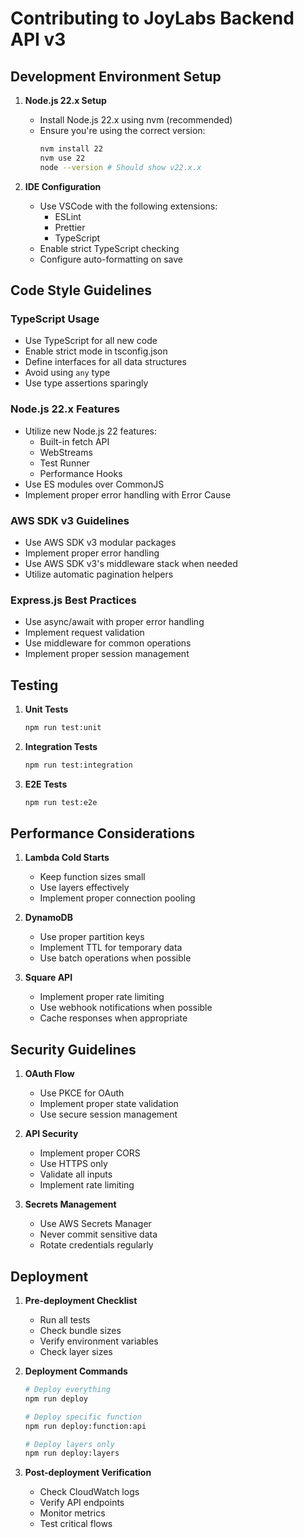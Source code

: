 # Contributing to JoyLabs Backend API v3

## Development Environment Setup

1. **Node.js 22.x Setup**

   - Install Node.js 22.x using nvm (recommended)
   - Ensure you're using the correct version:
     ```bash
     nvm install 22
     nvm use 22
     node --version # Should show v22.x.x
     ```

2. **IDE Configuration**
   - Use VSCode with the following extensions:
     - ESLint
     - Prettier
     - TypeScript
   - Enable strict TypeScript checking
   - Configure auto-formatting on save

## Code Style Guidelines

### TypeScript Usage

- Use TypeScript for all new code
- Enable strict mode in tsconfig.json
- Define interfaces for all data structures
- Avoid using `any` type
- Use type assertions sparingly

### Node.js 22.x Features

- Utilize new Node.js 22 features:
  - Built-in fetch API
  - WebStreams
  - Test Runner
  - Performance Hooks
- Use ES modules over CommonJS
- Implement proper error handling with Error Cause

### AWS SDK v3 Guidelines

- Use AWS SDK v3 modular packages
- Implement proper error handling
- Use AWS SDK v3's middleware stack when needed
- Utilize automatic pagination helpers

### Express.js Best Practices

- Use async/await with proper error handling
- Implement request validation
- Use middleware for common operations
- Implement proper session management

## Testing

1. **Unit Tests**

   ```bash
   npm run test:unit
   ```

2. **Integration Tests**

   ```bash
   npm run test:integration
   ```

3. **E2E Tests**
   ```bash
   npm run test:e2e
   ```

## Performance Considerations

1. **Lambda Cold Starts**

   - Keep function sizes small
   - Use layers effectively
   - Implement proper connection pooling

2. **DynamoDB**

   - Use proper partition keys
   - Implement TTL for temporary data
   - Use batch operations when possible

3. **Square API**
   - Implement proper rate limiting
   - Use webhook notifications when possible
   - Cache responses when appropriate

## Security Guidelines

1. **OAuth Flow**

   - Use PKCE for OAuth
   - Implement proper state validation
   - Use secure session management

2. **API Security**

   - Implement proper CORS
   - Use HTTPS only
   - Validate all inputs
   - Implement rate limiting

3. **Secrets Management**
   - Use AWS Secrets Manager
   - Never commit sensitive data
   - Rotate credentials regularly

## Deployment

1. **Pre-deployment Checklist**

   - Run all tests
   - Check bundle sizes
   - Verify environment variables
   - Check layer sizes

2. **Deployment Commands**

   ```bash
   # Deploy everything
   npm run deploy

   # Deploy specific function
   npm run deploy:function:api

   # Deploy layers only
   npm run deploy:layers
   ```

3. **Post-deployment Verification**
   - Check CloudWatch logs
   - Verify API endpoints
   - Monitor metrics
   - Test critical flows
